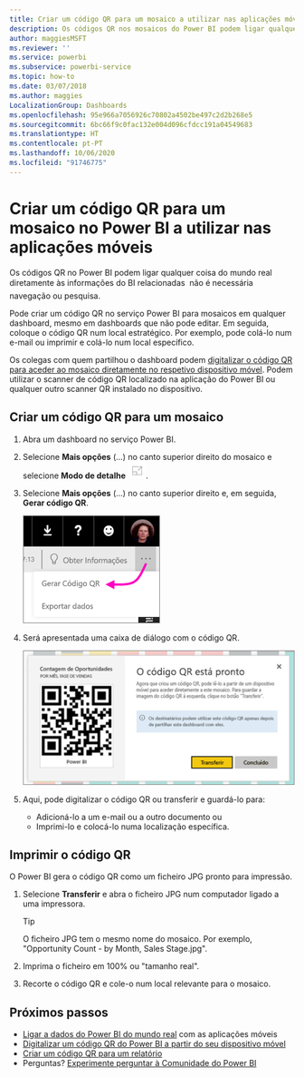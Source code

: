 ```yaml
---
title: Criar um código QR para um mosaico a utilizar nas aplicações móveis do Power BI
description: Os códigos QR nos mosaicos do Power BI podem ligar qualquer coisa do mundo real diretamente às informações do BI relacionadas nas aplicações móveis do Power BI; não é necessária pesquisa.
author: maggiesMSFT
ms.reviewer: ''
ms.service: powerbi
ms.subservice: powerbi-service
ms.topic: how-to
ms.date: 03/07/2018
ms.author: maggies
LocalizationGroup: Dashboards
ms.openlocfilehash: 95e966a7056926c70802a4502be497c2d2b268e5
ms.sourcegitcommit: 6bc66f9c0fac132e004d096cfdcc191a04549683
ms.translationtype: HT
ms.contentlocale: pt-PT
ms.lasthandoff: 10/06/2020
ms.locfileid: "91746775"
---
```

# <a name="create-a-qr-code-for-a-tile-in-power-bi-to-use-in-the-mobile-apps"></a>Criar um código QR para um mosaico no Power BI a utilizar nas aplicações móveis
Os códigos QR no Power BI podem ligar qualquer coisa do mundo real diretamente às informações do BI relacionadas &#151; não é necessária navegação ou pesquisa.

Pode criar um código QR no serviço Power BI para mosaicos em qualquer dashboard, mesmo em dashboards que não pode editar. Em seguida, coloque o código QR num local estratégico. Por exemplo, pode colá-lo num e-mail ou imprimir e colá-lo num local específico. 

Os colegas com quem partilhou o dashboard podem [digitalizar o código QR para aceder ao mosaico diretamente no respetivo dispositivo móvel](../consumer/mobile/mobile-apps-qr-code.md). Podem utilizar o scanner de código QR localizado na aplicação do Power BI ou qualquer outro scanner QR instalado no dispositivo.


## <a name="create-a-qr-code-for-a-tile"></a>Criar um código QR para um mosaico
1. Abra um dashboard no serviço Power BI.
2. Selecione **Mais opções** (...) no canto superior direito do mosaico e selecione **Modo de detalhe** ![ícone de ecrã inteiro](media/service-create-qr-code-for-tile/fullscreen-icon.jpg).
3. Selecione **Mais opções** (...) no canto superior direito e, em seguida, **Gerar código QR**. 
   
    ![Captura de ecrã a mostrar um mosaico, com uma seta a apontar para as reticências para Gerar Código QR.](media/service-create-qr-code-for-tile/power-bi-create-qr-code-tile.png)
4. Será apresentada uma caixa de diálogo com o código QR. 
   
    ![Captura de ecrã a mostrar uma caixa de diálogo a indicar que o código QR está pronto para ser transferido ou guardado.](media/service-create-qr-code-for-tile/pbi_qrcode_opportunity_count.png)
5. Aqui, pode digitalizar o código QR ou transferir e guardá-lo para: 
   
   * Adicioná-lo a um e-mail ou a outro documento ou 
   * Imprimi-lo e colocá-lo numa localização específica. 

## <a name="print-the-qr-code"></a>Imprimir o código QR
O Power BI gera o código QR como um ficheiro JPG pronto para impressão. 

1. Selecione **Transferir** e abra o ficheiro JPG num computador ligado a uma impressora.  
   
   > [!TIP]
   > O ficheiro JPG tem o mesmo nome do mosaico. Por exemplo, "Opportunity Count - by Month, Sales Stage.jpg".
   > 
   > 
2. Imprima o ficheiro em 100% ou "tamanho real".  
3. Recorte o código QR e cole-o num local relevante para o mosaico. 

## <a name="next-steps"></a>Próximos passos
* [Ligar a dados do Power BI do mundo real](../consumer/mobile/mobile-apps-data-in-real-world-context.md) com as aplicações móveis
* [Digitalizar um código QR do Power BI a partir do seu dispositivo móvel](../consumer/mobile/mobile-apps-qr-code.md)
* [Criar um código QR para um relatório](service-create-qr-code-for-report.md)
* Perguntas? [Experimente perguntar à Comunidade do Power BI](https://community.powerbi.com/)
